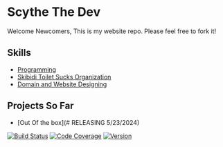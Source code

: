 # Scythe The Dev

Welcome Newcomers, This is my website repo. Please feel free to fork it!

## Skills

* [Programming](#)
* [Skibidi Toilet Sucks Organization](#)
* [Domain and Website Designing](#)

## Projects So Far

* [Out Of the box](# RELEASING 5/23/2024)

[![Build Status](https://img.shields.io/travis/ScytheMediaTheDev/repository/master.svg)](https://travis-ci.org/ScytheMediaTheDev/web-portfolio)
[![Code Coverage](https://img.shields.io/codecov/c/github/ScytheMediaTheDev/repository.svg)](https://codecov.io/gh/ScytheMediaTheDev/web-portfolio)
[![Version](https://img.shields.io/github/v/release/ScytheMediaTheDev/web-repository.svg)](https://github.com/ScytheMediaTheDev/web-portfolio/releases)
